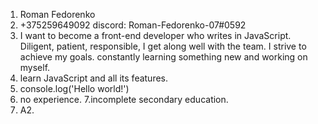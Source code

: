1. Roman Fedorenko 
2. +375259649092
discord: Roman-Fedorenko-07#0592
3. I want to become a front-end developer who writes in JavaScript.  Diligent, patient, responsible, I get along well with the team.  I strive to achieve my goals.  constantly learning something new and working on myself.
4. learn JavaScript and all its features.
5. console.log('Hello world!')
6. no experience.
7.incomplete secondary education.
8. А2.
